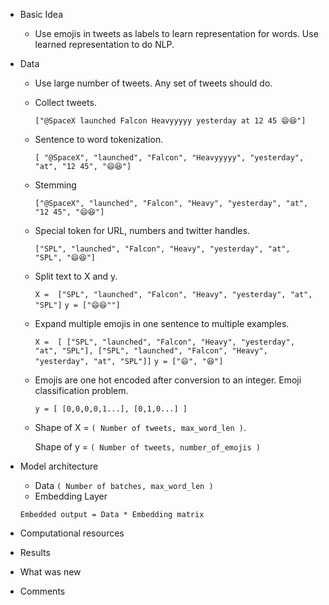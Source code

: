 * Basic Idea
  * Use emojis in tweets as labels to learn representation for words. Use learned representation to do NLP. 
* Data
  * Use large number of tweets. Any set of tweets should do. 
  * Collect tweets. 
  
     `["@SpaceX launched Falcon Heavyyyyy yesterday at 12 45 😄😆"]`
  * Sentence to word tokenization. 
  
    `[ "@SpaceX", "launched", "Falcon", "Heavyyyyy", "yesterday", "at", "12 45", "😄😆"]`
  * Stemming
  
    `["@SpaceX", "launched", "Falcon", "Heavy", "yesterday", "at", "12 45", "😄😆"]`
  * Special token for URL, numbers and twitter handles. 
  
    `["SPL", "launched", "Falcon", "Heavy", "yesterday", "at", "SPL", "😄😆"]` 
    
  * Split text to X and y. 
  
    `X =  ["SPL", "launched", "Falcon", "Heavy", "yesterday", "at", "SPL"]`
    `y = ["😄😆""]`
  * Expand multiple emojis in one sentence to multiple examples. 
  
    `X =  [ ["SPL", "launched", "Falcon", "Heavy", "yesterday", "at", "SPL"], ["SPL", "launched", "Falcon", "Heavy", "yesterday", "at", "SPL"]]`
    `y = ["😄", "😆"]`
  
  * Emojis are one hot encoded after conversion to an integer. Emoji classification problem. 
  
    `y = [ [0,0,0,0,1...], [0,1,0...] ]`
  
  * Shape of X = `( Number of tweets, max_word_len )`.
  
    Shape of y = `( Number of tweets, number_of_emojis )`
  
* Model architecture
    
   * Data `( Number of batches, max_word_len )`
   * Embedding Layer 
   
    `Embedded output = Data * Embedding matrix `
    
    
    
    
    
* Computational resources
* Results
* What was new
* Comments

